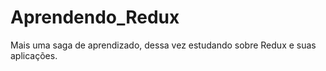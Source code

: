 # Aprendendo_Redux
 Mais uma saga de aprendizado, dessa vez estudando sobre Redux e suas aplicações.
